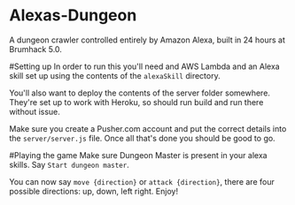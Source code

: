 # Alexas-Dungeon
A dungeon crawler controlled entirely by Amazon Alexa, built in 24 hours at Brumhack 5.0.

#Setting up
In order to run this you'll need and AWS Lambda and an Alexa skill set up using the contents of the `alexaSkill` directory.

You'll also want to deploy the contents of the server folder somewhere. They're set up to work with Heroku, so should run build and run there without issue.

Make sure you create a Pusher.com account and put the correct details into the `server/server.js` file. Once all that's done you should be good to go.

#Playing the game
Make sure Dungeon Master is present in your alexa skills.
Say `Start dungeon master`.

You can now say `move {direction}` or `attack {direction}`, there are four possible directions: up, down, left right. Enjoy!
